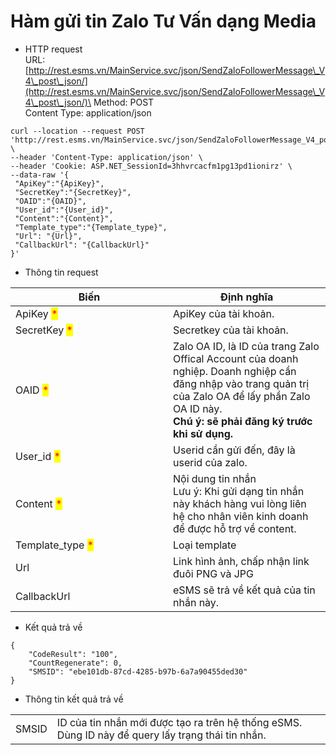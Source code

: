 # Hàm gửi tin Zalo Tư Vấn dạng Media

* HTTP request\
  URL: [http://rest.esms.vn/MainService.svc/json/SendZaloFollowerMessage\_V4\_post\_json/](http://rest.esms.vn/MainService.svc/json/SendZaloFollowerMessage\_V4\_post\_json/)\
  Method: POST\
  Content Type: application/json

```
curl --location --request POST 'http://rest.esms.vn/MainService.svc/json/SendZaloFollowerMessage_V4_post_json/' \
--header 'Content-Type: application/json' \
--header 'Cookie: ASP.NET_SessionId=3hhvrcacfm1pg13pd1ionirz' \
--data-raw '{
 "ApiKey":"{ApiKey}",
 "SecretKey":"{SecretKey}",
 "OAID":"{OAID}",
 "User_id":"{User_id}",
 "Content":"{Content}",
 "Template_type":"{Template_type}",
 "Url": "{Url}",
 "CallbackUrl": "{CallbackUrl}"
}'
```



* Thông tin request

<table><thead><tr><th width="236">Biến</th><th>Định nghĩa</th></tr></thead><tbody><tr><td>ApiKey <mark style="color:red;">*</mark></td><td>ApiKey của tài khoản.</td></tr><tr><td>SecretKey <mark style="color:red;">*</mark></td><td>Secretkey của tài khoản.</td></tr><tr><td>OAID <mark style="color:red;">*</mark></td><td>Zalo OA ID, là ID của trang Zalo Offical Account của doanh nghiệp. Doanh nghiệp cần đăng nhập vào trang quản trị của Zalo OA để lấy phần Zalo OA ID này. <br><strong>Chú ý: sẽ phải đăng ký trước khi sử dụng.</strong></td></tr><tr><td>User_id <mark style="color:red;">*</mark></td><td>Userid cần gửi đến, đây là userid của zalo.</td></tr><tr><td>Content <mark style="color:red;">*</mark> </td><td>Nội dung tin nhắn<br>Lưu ý: Khi gửi dạng tin nhắn này khách hàng vui lòng liên hệ cho nhân viên kinh doanh để được hỗ trợ về content.</td></tr><tr><td>Template_type <mark style="color:red;">*</mark></td><td>Loại template</td></tr><tr><td>Url</td><td>Link hình ảnh, chấp nhận link đuôi PNG và JPG</td></tr><tr><td>CallbackUrl</td><td>eSMS sẽ trả về kết quả của tin nhắn này.</td></tr></tbody></table>

* Kết quả trả về

```
{
    "CodeResult": "100",
    "CountRegenerate": 0,
    "SMSID": "ebe101db-87cd-4285-b97b-6a7a90455ded30"
}
```

* Thông tin kết quả trả về

|       |                                                                                                   |
| ----- | ------------------------------------------------------------------------------------------------- |
| SMSID | ID của tin nhắn mới được tạo ra trên hệ thống eSMS. Dùng ID này để query lấy trạng thái tin nhắn. |
